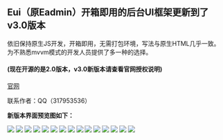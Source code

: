 ## Eui（原Eadmin）开箱即用的后台UI框架更新到了 v3.0版本

依旧保持原生JS开发，开箱即用，无需打包环境，写法与原生HTML几乎一致。为不熟悉mvvm模式的开发人员提供了多一种的选择。

#### (现在开源的是2.0版本，v3.0新版本请查看官网授权说明)

[官网](http://www.eui6.com)

联系作者：QQ（317953536）

 **新版本界面预览图如下：** 
 
 ![](https://files.catbox.moe/21mbsi.jpg)
 ![](https://files.catbox.moe/y5pie5.png)
 ![](https://files.catbox.moe/878dne.png)
 ![](https://files.catbox.moe/lyyppq.png)
 ![](https://files.catbox.moe/i6b8dh.png)
 ![](https://files.catbox.moe/scxs0w.png)
 ![](https://files.catbox.moe/heyj5s.png)
 ![](https://files.catbox.moe/wqikol.png)
 ![](https://files.catbox.moe/7lzslp.png)
 ![](https://files.catbox.moe/rdgw8r.png)
 ![](https://files.catbox.moe/kiuzwd.png)
 ![](https://files.catbox.moe/sityc8.png)
 ![](https://files.catbox.moe/h0i1mu.png)
 ![](https://files.catbox.moe/qksjsm.png)
 ![](https://files.catbox.moe/6npm6x.png)
